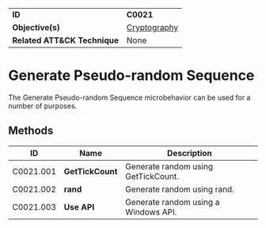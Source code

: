 |||
|---------|------------------------|
|**ID**|**C0021**|
|**Objective(s)**|[Cryptography](https://github.com/MBCProject/mbc-markdown/tree/master/micro-behaviors/cryptography)|
|**Related ATT&CK Technique**|None|


Generate Pseudo-random Sequence
===============================
The Generate Pseudo-random Sequence microbehavior can be used for a number of purposes. 

Methods
-------
|ID|Name|Description|
|-----------------------------|--------|-----------------------------|
|C0021.001|**GetTickCount**|Generate random using GetTickCount.|
|C0021.002|**rand**|Generate random using rand.|
|C0021.003|**Use API**|Generate random using a Windows API.|



